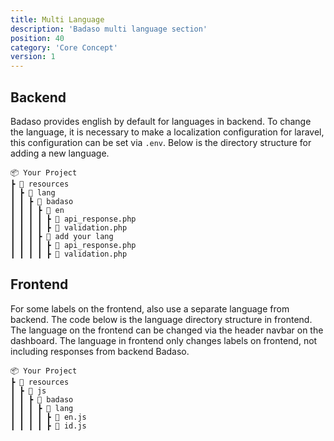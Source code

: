 ```yaml
---
title: Multi Language
description: 'Badaso multi language section'
position: 40
category: 'Core Concept'
version: 1
---
```


## Backend

Badaso provides english by default for languages in backend. To change the language, it is necessary to make a localization configuration for laravel, this configuration can be set via ```.env```. Below is the directory structure for adding a new language.

```
📦 Your Project
┣ 📂 resources
┃ ┣ 📂 lang
┃ ┃ ┣ 📂 badaso
┃ ┃ ┃ ┣ 📂 en
┃ ┃ ┃ ┃ ┣ 📜 api_response.php
┃ ┃ ┃ ┃ ┣ 📜 validation.php
┃ ┃ ┃ ┣ 📂 add your lang
┃ ┃ ┃ ┃ ┣ 📜 api_response.php
┃ ┃ ┃ ┃ ┣ 📜 validation.php
```

## Frontend

For some labels on the frontend, also use a separate language from backend. The code below is the language directory structure in frontend. The language on the frontend can be changed via the header navbar on the dashboard. The language in frontend only changes labels on frontend, not including responses from backend Badaso.

```
📦 Your Project
┣ 📂 resources
┃ ┣ 📂 js
┃ ┃ ┣ 📂 badaso
┃ ┃ ┃ ┣ 📂 lang
┃ ┃ ┃ ┃ ┣ 📜 en.js
┃ ┃ ┃ ┃ ┣ 📜 id.js
```